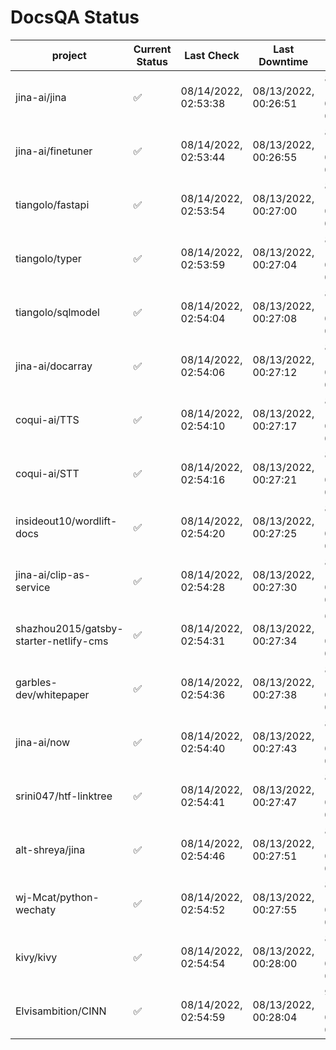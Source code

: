 # DocsQA Status

|               project                |Current Status|     Last Check     |   Last Downtime    |             % Uptime              |
|--------------------------------------|--------------|--------------------|--------------------|-----------------------------------|
|jina-ai/jina                          |✅            |08/14/2022, 02:53:38|08/13/2022, 00:26:51|89.522 (since 08/11/2022, 05:10:08)|
|jina-ai/finetuner                     |✅            |08/14/2022, 02:53:44|08/13/2022, 00:26:55|89.521 (since 08/11/2022, 05:10:08)|
|tiangolo/fastapi                      |✅            |08/14/2022, 02:53:54|08/13/2022, 00:27:00|89.524 (since 08/11/2022, 05:10:08)|
|tiangolo/typer                        |✅            |08/14/2022, 02:53:59|08/13/2022, 00:27:04|89.522 (since 08/11/2022, 05:10:08)|
|tiangolo/sqlmodel                     |✅            |08/14/2022, 02:54:04|08/13/2022, 00:27:08|89.521 (since 08/11/2022, 05:10:08)|
|jina-ai/docarray                      |✅            |08/14/2022, 02:54:06|08/13/2022, 00:27:12|89.518 (since 08/11/2022, 05:10:08)|
|coqui-ai/TTS                          |✅            |08/14/2022, 02:54:10|08/13/2022, 00:27:17|89.517 (since 08/11/2022, 05:10:08)|
|coqui-ai/STT                          |✅            |08/14/2022, 02:54:16|08/13/2022, 00:27:21|89.515 (since 08/11/2022, 05:10:08)|
|insideout10/wordlift-docs             |✅            |08/14/2022, 02:54:20|08/13/2022, 00:27:25|89.515 (since 08/11/2022, 05:10:08)|
|jina-ai/clip-as-service               |✅            |08/14/2022, 02:54:28|08/13/2022, 00:27:30|89.514 (since 08/11/2022, 05:10:08)|
|shazhou2015/gatsby-starter-netlify-cms|✅            |08/14/2022, 02:54:31|08/13/2022, 00:27:34|66.461 (since 08/11/2022, 05:10:08)|
|garbles-dev/whitepaper                |✅            |08/14/2022, 02:54:36|08/13/2022, 00:27:38|89.512 (since 08/11/2022, 05:10:08)|
|jina-ai/now                           |✅            |08/14/2022, 02:54:40|08/13/2022, 00:27:43|89.510 (since 08/11/2022, 05:10:08)|
|srini047/htf-linktree                 |✅            |08/14/2022, 02:54:41|08/13/2022, 00:27:47|89.506 (since 08/11/2022, 05:10:08)|
|alt-shreya/jina                       |✅            |08/14/2022, 02:54:46|08/13/2022, 00:27:51|89.505 (since 08/11/2022, 05:10:08)|
|wj-Mcat/python-wechaty                |✅            |08/14/2022, 02:54:52|08/13/2022, 00:27:55|89.505 (since 08/11/2022, 05:10:08)|
|kivy/kivy                             |✅            |08/14/2022, 02:54:54|08/13/2022, 00:28:00|89.501 (since 08/11/2022, 05:10:08)|
|Elvisambition/CINN                    |✅            |08/14/2022, 02:54:59|08/13/2022, 00:28:04|94.094 (since 08/11/2022, 05:10:08)|
